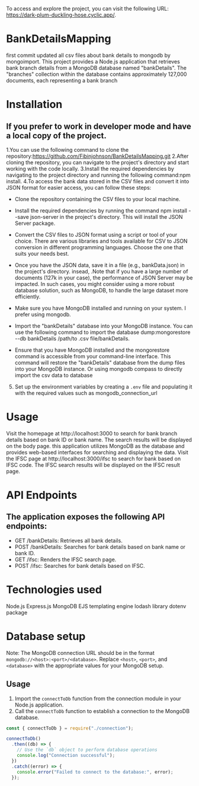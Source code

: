 To access and explore the project, you can visit the following URL: https://dark-plum-duckling-hose.cyclic.app/.
# BankDetailsMapping
first commit updated all csv files about bank details to mongodb by mongoimport.
This project provides a Node.js application that retrieves bank branch details from a MongoDB database named "bankDetails". The "branches" collection within the database contains approximately 127,000 documents, each representing a bank branch

# Installation
## If you prefer to work in developer mode and have a local copy of the project.
1.You can use the following command to clone the repository:https://github.com/Fibinjohnson/BankDetailsMapping.git
2.After cloning the repository, you can navigate to the project's directory and start working with the code locally.
3.Install the required dependencies by navigating to the project directory and running the following command:npm install.
4.To access the bank data stored in the CSV files and convert it into JSON format for easier access, you can follow these steps:

 - Clone the repository containing the CSV files to your local machine.
 - Install the required dependencies by running the command npm install --save json-server in the project's directory. This will install the JSON Server package.
-  Convert the CSV files to JSON format using a script or tool of your choice. There are various libraries and tools available for CSV to JSON conversion in different 
   programming languages. Choose the one that suits your needs best.
-  Once you have the JSON data, save it in a file (e.g., bankData.json) in the project's directory.
insead,
.Note that if you have a large number of documents (127k in your case), the performance of JSON Server may be impacted. In such cases, you might consider using a more robust database solution, such as MongoDB, to handle the large dataset more efficiently.
- Make sure you have MongoDB installed and running on your system. I prefer using mongodb.

- Import the "bankDetails" database into your MongoDB instance. You can use the following command to import the database dump:mongorestore --db bankDetails /path/to .csv 
  file/bankDetails.
- Ensure that you have MongoDB installed and the mongorestore command is accessible from your command-line interface. This command will restore the "bankDetails" database 
  from the dump files into your MongoDB instance.
  Or using mongodb compass to directly import the csv data to database
5. Set up the environment variables by creating a `.env` file and populating it with the required values such as mongodb_connection_url

# Usage
Visit the homepage at http://localhost:3000 to search for bank branch details based on bank ID or bank name.
The search results will be displayed on the body page.
 this application utilizes MongoDB as the database and provides web-based interfaces for searching and displaying the data.
Visit the IFSC page at http://localhost:3000/ifsc to search for bank  based on IFSC code.
The IFSC search results will be displayed on the IFSC result page.

# API Endpoints
## The application exposes the following API endpoints:

- GET /bankDetails: Retrieves all bank details.
- POST /bankDetails: Searches for bank details based on bank name or bank ID.
- GET /ifsc: Renders the IFSC search page.
- POST /ifsc: Searches for bank details based on IFSC.
# Technologies used
Node.js
Express.js
MongoDB
EJS templating engine
lodash library
dotenv package

# Database setup
Note: The MongoDB connection URL should be in the format `mongodb://<host>:<port>/<database>`. Replace `<host>`, `<port>`, and `<database>` with the appropriate values for your MongoDB setup.

## Usage

1. Import the `connectToDb` function from the connection module in your Node.js application.
2. Call the `connectToDb` function to establish a connection to the MongoDB database.

```javascript
const { connectToDb } = require("./connection");

connectToDb()
  .then((db) => {
    // Use the `db` object to perform database operations
    console.log("Connection successful");
  })
  .catch((error) => {
    console.error("Failed to connect to the database:", error);
  });



